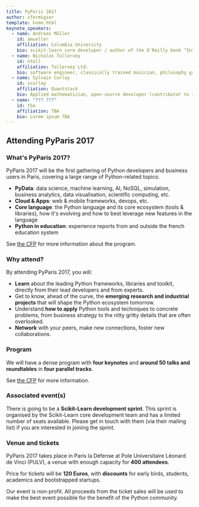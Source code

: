 ```yaml
---
title: PyParis 2017
author: sfermigier
template: home.html
keynote_speakers:
  - name: Andreas Müller
    id: amueller
    affiliation: Columbia University
    bio: scikit-learn core developer / author of the O'Reilly book "Introduction to machine learning with Python".
  - name: Nicholas Tollervey
    id: ntoll
    affiliation: Tollervey Ltd.
    bio: software engineer, classically trained musician, philosophy graduate, teacher and writer.
  - name: Sylvain Corlay
    id: scorlay
    affiliation: Quantstack
    bio: Applied mathematician, open-source developer (contributor to Jupyter)
  - name: "??? ???"
    id: tba
    affiliation: TBA
    bio: Lorem ipsum TBA
---
```


## Attending PyParis 2017

### What's PyParis 2017?

PyParis 2017 will be the first gathering of Python developers and
business users in Paris, covering a large range of Python-related topics:

- **PyData**: data science, machine learning, AI, NoSQL, simulation,
  business analytics, data visualisation, scientific computing, etc.
- **Cloud & Apps**: web & mobile frameworks, devops, etc.
- **Core language**: the Python language and its core ecosystem (tools & libraries),
  how it's evolving and how to best leverage new features in the language
- **Python in education**: experience reports from and outside the french education system

See [the CFP](/cfp.html) for more information about the program.

### Why attend?

By attending PyParis 2017, you will:

* **Learn** about the leading Python frameworks, libraries and toolkit,
   directly from their lead developers and from experts.
* Get to know, ahead of the curve, the **emerging research and
  industrial projects** that will shape the Python ecosystem tomorrow.
* Understand **how to apply** Python tools and techniques to concrete
  problems, from business strategy to the nitty gritty details that are
  often overlooked.
* **Network** with your peers, make new connections, foster new collaborations.

### Program

We will have a dense program with **four keynotes** and **around 50 talks and roundtables** in
**four parallel tracks**.

See [the CFP](/cfp.html) for more information.

### Associated event(s)

There is going to be a **Scikit-Learn development sprint**. This sprint
is organised by the Scikit-Learn core
development team and has a limited number of seats available. Please get in
touch with them (via their mailing list) if you are interested in joining the
sprint.

### Venue and tickets

PyParis 2017 takes place in Paris la Défense at Pole Universitaire
Léonard de Vinci (PULV), a venue with enough capacity for **400 attendees**.

Price for tickets will be **120 Euros**, with **discounts** for early birds,
students, academics and bootstrapped startups.

Our event is non-profit. All proceeds from the ticket sales will be used
to make the best event possible for the benefit of the Python community.
